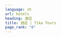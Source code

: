 ```yaml
---
language: zh
url: hotels
heading: 酒店
title: 酒店 | Tika Tours
page_rank: "6"
---
```

<div class="row content-row"><!-- 905 (0)-->

</div>
